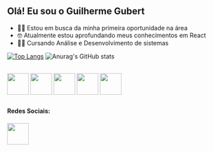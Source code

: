 ## Olá! Eu sou o Guilherme Gubert

- 🧑‍💻 Estou em busca da minha primeira oportunidade na área
- 🤓 Atualmente estou aprofundando meus conhecimentos em React 
- 👨‍🎓 Cursando Análise e Desenvolvimento de sistemas

[![Top Langs](https://github-readme-stats.vercel.app/api/top-langs/?username=GuiGubert&hide_progress=false&theme=dark)](https://github.com/GuiGubert/github-readme-stats)
![Anurag's GitHub stats](https://github-readme-stats.vercel.app/api?username=GuiGubert&show_icons=true&theme=dark)


<div style = "display: inline_block"><br>
<img align="center" height="50" width="50"  src="https://cdn.jsdelivr.net/gh/devicons/devicon/icons/html5/html5-original.svg" />
<img  align="center" height="50" width="50" src="https://cdn.jsdelivr.net/gh/devicons/devicon/icons/css3/css3-original.svg" />
<img  align="center" height="50" width="50" src="https://cdn.jsdelivr.net/gh/devicons/devicon/icons/javascript/javascript-original.svg" />
<img align="center" height="50" width="50" src="https://cdn.jsdelivr.net/gh/devicons/devicon/icons/typescript/typescript-original.svg" />
<img align="center" height="50" width="50" src="https://cdn.jsdelivr.net/gh/devicons/devicon/icons/react/react-original.svg" />
</div>  

##

<h4>Redes Sociais:<h4>
<div>
  <a href="https://www.linkedin.com/in/guilherme-gubert" target="blank"> <img height="50" width="50" src="https://cdn.jsdelivr.net/gh/devicons/devicon/icons/linkedin/linkedin-original.svg" />
</div>

